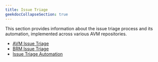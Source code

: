 ```yaml
---
title: Issue Triage
geekdocCollapseSection: true
---
```


This section provides information about the issue triage process and its automation, implemented across various AVM repositories.

- [AVM Issue Triage](/Azure-Verified-Modules/help-support/issue-triage/avm-issue-triage/)
- [BRM Issue Triage](/Azure-Verified-Modules/help-support/issue-triage/brm-issue-triage/)
- [Issue Triage Automation](/Azure-Verified-Modules/help-support/issue-triage/issue-triage-automation/)
